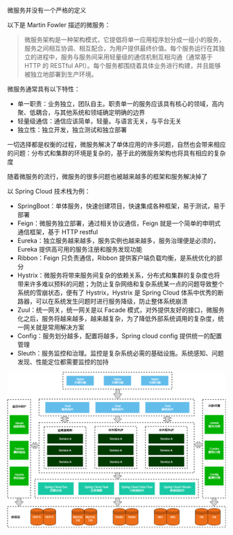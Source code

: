 微服务并没有一个严格的定义

以下是 Martin Fowler 描述的微服务：

> 微服务架构是一种架构模式，它提倡将单一应用程序划分成一组小的服务，服务之间相互协调、相互配合，为用户提供最终价值。每个服务运行在其独立的进程中，服务与服务间采用轻量级的通信机制互相沟通（通常基于 HTTP 的 RESTful API）。每个服务都围绕着具体业务进行构建，并且能够被独立地部署到生产环境。

微服务通常具有以下特性：

- 单一职责：业务独立，团队自主。职责单一的服务应该具有核心的领域，高内聚、低耦合，与其他系统和领域确定明确的边界
- 轻量级通信：通信应该简单，轻量。与语言无关，与平台无关
- 独立性：独立开发，独立测试和独立部署

一切选择都是权衡的过程，微服务解决了单体应用的许多问题，自然也会带来相应的问题：分布式和集群的环境是复杂的，基于此的微服务架构也将具有相应的复杂度

随着微服务的流行，微服务的很多问题也被越来越多的框架和服务解决掉了

以 Spring Cloud 技术栈为例：

- SpringBoot：单体服务，快速创建项目，快速集成各种框架，易于测试，易于部署
- Feign：微服务独立部署，通过相关协议通信，Feign 就是一个简单的申明式通信框架，基于 HTTP restful
- Eureka：独立服务越来越多，服务实例也越来越多，服务治理便是必须的，Eureka 提供高可用的服务注册和服务发现功能
- Ribbon：Feign 只负责通信，Ribbon 提供客户端负载均衡，是系统优化的部分
- Hystrix：微服务将带来服务间复杂的依赖关系，分布式和集群的复杂度也将带来许多难以预料的问题；为防止复杂网络和复杂系统某一点的问题导致整个系统的雪崩状态，便有了 Hystrix，Hystrix 是 Spring Cloud 体系中优秀的断路器，可以在系统发生问题时进行服务降级，防止整体系统崩溃
- Zuul：统一网关，统一网关是以 Facade 模式，对外提供友好的接口，微服务化之后，服务将越来越多，越来越复杂，为了降低外部系统调用的复杂度，统一网关就是常用解决方案
- Config：服务划分越多，配置将越多，Spring cloud config 提供统一的配置管理
- Sleuth：服务监控和治理。监控是复杂系统必需的基础设施。系统感知、问题发现、性能定位都需要监控的加持

![img](.assets/%E5%BE%AE%E6%9C%8D%E5%8A%A1/5bb00f5a62148f1fec6038d221082fff.png)